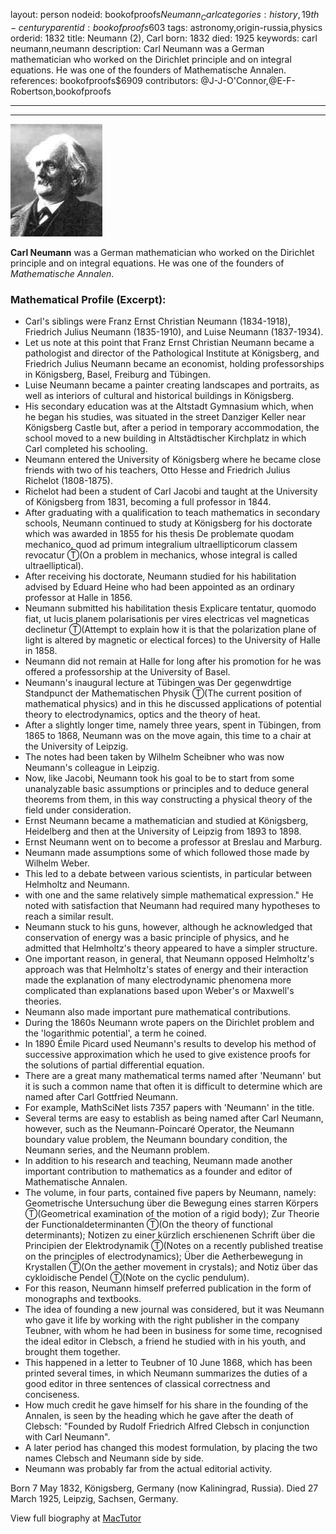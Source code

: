 layout: person
nodeid: bookofproofs$Neumann_Carl
categories: history,19th-century
parentid: bookofproofs$603
tags: astronomy,origin-russia,physics
orderid: 1832
title: Neumann (2), Carl
born: 1832
died: 1925
keywords: carl neumann,neumann
description: Carl Neumann was a German mathematician who worked on the Dirichlet principle and on integral equations. He was one of the founders of Mathematische Annalen.
references: bookofproofs$6909
contributors: @J-J-O'Connor,@E-F-Robertson,bookofproofs

---



---

![Neumann_Carl.jpg](https://github.com/bookofproofs/bookofproofs.github.io/blob/main/_sources/_assets/images/portraits/Neumann_Carl.jpg?raw=true)

**Carl Neumann** was a German mathematician who worked on the Dirichlet principle and on integral equations. He was one of the founders of _Mathematische Annalen_.

### Mathematical Profile (Excerpt):
* Carl's siblings were Franz Ernst Christian Neumann (1834-1918), Friedrich Julius Neumann (1835-1910), and Luise Neumann (1837-1934).
* Let us note at this point that Franz Ernst Christian Neumann became a pathologist and director of the Pathological Institute at Königsberg, and Friedrich Julius Neumann became an economist, holding professorships in Königsberg, Basel, Freiburg and Tübingen.
* Luise Neumann became a painter creating landscapes and portraits, as well as interiors of cultural and historical buildings in Königsberg.
* His secondary education was at the Altstadt Gymnasium which, when he began his studies, was situated in the street Danziger Keller near Königsberg Castle but, after a period in temporary accommodation, the school moved to a new building in Altstädtischer Kirchplatz in which Carl completed his schooling.
* Neumann entered the University of Königsberg where he became close friends with two of his teachers, Otto Hesse and Friedrich Julius Richelot (1808-1875).
* Richelot had been a student of Carl Jacobi and taught at the University of Königsberg from 1831, becoming a full professor in 1844.
* After graduating with a qualification to teach mathematics in secondary schools, Neumann continued to study at Königsberg for his doctorate which was awarded in 1855 for his thesis De problemate quodam mechanico, quod ad primum integralium ultraellipticorum classem revocatur Ⓣ(On a problem in mechanics, whose integral is called ultraelliptical).
* After receiving his doctorate, Neumann studied for his habilitation advised by Eduard Heine who had been appointed as an ordinary professor at Halle in 1856.
* Neumann submitted his habilitation thesis Explicare tentatur, quomodo fiat, ut lucis planem polarisationis per vires electricas vel magneticas declinetur Ⓣ(Attempt to explain how it is that the polarization plane of light is altered by magnetic or electical forces) to the University of Halle in 1858.
* Neumann did not remain at Halle for long after his promotion for he was offered a professorship at the University of Basel.
* Neumann's inaugural lecture at Tübingen was Der gegenwdrtige Standpunct der Mathematischen Physik Ⓣ(The current position of mathematical physics) and in this he discussed applications of potential theory to electrodynamics, optics and the theory of heat.
* After a slightly longer time, namely three years, spent in Tübingen, from 1865 to 1868, Neumann was on the move again, this time to a chair at the University of Leipzig.
* The notes had been taken by Wilhelm Scheibner who was now Neumann's colleague in Leipzig.
* Now, like Jacobi, Neumann took his goal to be to start from some unanalyzable basic assumptions or principles and to deduce general theorems from them, in this way constructing a physical theory of the field under consideration.
* Ernst Neumann became a mathematician and studied at Königsberg, Heidelberg and then at the University of Leipzig from 1893 to 1898.
* Ernst Neumann went on to become a professor at Breslau and Marburg.
* Neumann made assumptions some of which followed those made by Wilhelm Weber.
* This led to a debate between various scientists, in particular between Helmholtz and Neumann.
* with one and the same relatively simple mathematical expression." He noted with satisfaction that Neumann had required many hypotheses to reach a similar result.
* Neumann stuck to his guns, however, although he acknowledged that conservation of energy was a basic principle of physics, and he admitted that Helmholtz's theory appeared to have a simpler structure.
* One important reason, in general, that Neumann opposed Helmholtz's approach was that Helmholtz's states of energy and their interaction made the explanation of many electrodynamic phenomena more complicated than explanations based upon Weber's or Maxwell's theories.
* Neumann also made important pure mathematical contributions.
* During the 1860s Neumann wrote papers on the Dirichlet problem and the 'logarithmic potential', a term he coined.
* In 1890 Émile Picard used Neumann's results to develop his method of successive approximation which he used to give existence proofs for the solutions of partial differential equation.
* There are a great many mathematical terms named after 'Neumann' but it is such a common name that often it is difficult to determine which are named after Carl Gottfried Neumann.
* For example, MathSciNet lists 7357 papers with 'Neumann' in the title.
* Several terms are easy to establish as being named after Carl Neumann, however, such as the Neumann-Poincaré Operator, the Neumann boundary value problem, the Neumann boundary condition, the Neumann series, and the Neumann problem.
* In addition to his research and teaching, Neumann made another important contribution to mathematics as a founder and editor of Mathematische Annalen.
* The volume, in four parts, contained five papers by Neumann, namely: Geometrische Untersuchung über die Bewegung eines starren Körpers Ⓣ(Geometrical examination of the motion of a rigid body); Zur Theorie der Functionaldeterminanten Ⓣ(On the theory of functional determinants); Notizen zu einer kürzlich erschienenen Schrift über die Principien der Elektrodynamik Ⓣ(Notes on a recently published treatise on the principles of electrodynamics); Über die Aetherbewegung in Krystallen Ⓣ(On the aether movement in crystals); and Notiz über das cykloidische Pendel Ⓣ(Note on the cyclic pendulum).
* For this reason, Neumann himself preferred publication in the form of monographs and textbooks.
* The idea of founding a new journal was considered, but it was Neumann who gave it life by working with the right publisher in the company Teubner, with whom he had been in business for some time, recognised the ideal editor in Clebsch, a friend he studied with in his youth, and brought them together.
* This happened in a letter to Teubner of 10 June  1868, which has been printed several times, in which Neumann summarizes the duties of a good editor in three sentences of classical correctness and conciseness.
* How much credit he gave himself for his share in the founding of the Annalen, is seen by the heading which he gave after the death of Clebsch:  "Founded by Rudolf Friedrich Alfred Clebsch in conjunction with Carl Neumann".
* A later period has changed this modest formulation, by placing the two names Clebsch and Neumann side by side.
* Neumann was probably far from the actual editorial activity.

Born 7 May 1832, Königsberg, Germany (now Kaliningrad, Russia). Died 27 March 1925, Leipzig, Sachsen, Germany.

View full biography at [MacTutor](https://mathshistory.st-andrews.ac.uk/Biographies/Neumann_Carl/)
